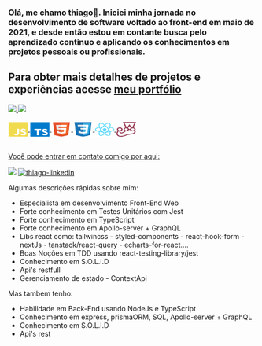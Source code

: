 ### Olá, me chamo thiago👋. Iniciei minha jornada no desenvolvimento de software voltado ao front-end em maio de 2021, e desde então estou em contante busca pelo aprendizado continuo e aplicando os conhecimentos em projetos pessoais ou profissionais.
<h2>Para obter mais detalhes de projetos e experiências acesse <a href="https://portifolio-six-navy-43.vercel.app/home">meu portfólio</a></h2>
 <div style="display: flex">
  <a href="https://github.com/thg-nunes">
  <img height="180em" src="https://github-readme-stats.vercel.app/api?username=thg-nunes&show_icons=true&theme=dracula&include_all_commits=true&count_private=true"/>
  <img height="180em" src="https://github-readme-stats.vercel.app/api/top-langs/?username=thg-nunes&layout=compact&langs_count=7&theme=dracula"/>
</div>
<div style="display: inline_block"><br>
  <img align="center" alt="thiago-Js" height="30" width="40" src="https://raw.githubusercontent.com/devicons/devicon/master/icons/javascript/javascript-plain.svg">
  <img align="center" alt="thiago-Ts" height="30" width="40" src="https://raw.githubusercontent.com/devicons/devicon/master/icons/typescript/typescript-plain.svg">
  <img align="center" alt="thiago-HTML" height="30" width="40" src="https://raw.githubusercontent.com/devicons/devicon/master/icons/html5/html5-original.svg">
  <img align="center" alt="thiago-CSS" height="30" width="40" src="https://raw.githubusercontent.com/devicons/devicon/master/icons/css3/css3-original.svg">
 <img align="center" alt="react-logo" height="30" width="40" src="https://raw.githubusercontent.com/devicons/devicon/master/icons/react/react-original.svg" />
 <img align="center" alt="jest-logo" height="30" width="40" src="https://raw.githubusercontent.com/devicons/devicon/master/icons/jest/jest-plain.svg" />
</div>
  </br>
  <div style="align-itens=center">
   <p>Você pode entrar em contato comigo por aqui:</p>
   <a href="mailto:desenvolvedor.nunes@gmail.com"><img src="https://img.shields.io/badge/Gmail-D14836?style=for-the-badge&logo=gmail&logoColor=white"></a> 
   <a href="https://www.linkedin.com/in/thiago-nunes-3a7771219/">
    <img alt="thiago-linkedin" height="30" width="40" src="https://cdn.jsdelivr.net/gh/devicons/devicon/icons/linkedin/linkedin-original.svg">
   </a>
  </div>


 <p>Algumas descrições rápidas sobre mim:</p>
 
- Especialista em desenvolvimento Front-End Web
- Forte conhecimento em Testes Unitários com Jest
- Forte conhecimento em TypeScript
- Forte conhecimento em Apollo-server + GraphQL
- Libs react como: tailwincss - styled-components - react-hook-form - nextJs - tanstack/react-query - echarts-for-react....
- Boas Noções em TDD usando react-testing-library/jest
- Conhecimento em S.O.L.I.D
- Api's restfull
- Gerenciamento de estado - ContextApi

Mas tambem tenho:
- Habilidade em Back-End usando NodeJs e TypeScript
- Conhecimento em express, prismaORM, SQL, Apollo-server + GraphQL
- Conhecimento em S.O.L.I.D
- Api's rest
